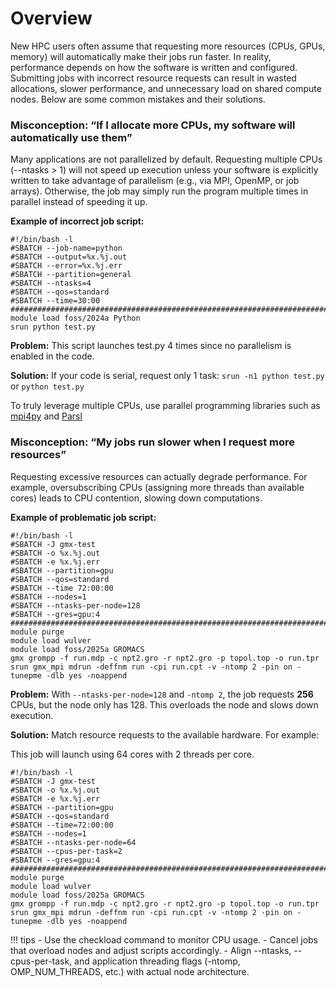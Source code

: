 # Overview

New HPC users often assume that requesting more resources (CPUs, GPUs, memory) will automatically make their jobs run faster. In reality, performance depends on how the software is written and configured. Submitting jobs with incorrect resource requests can result in wasted allocations, slower performance, and unnecessary load on shared compute nodes. Below are some common mistakes and their solutions.

### **Misconception:** “If I allocate more CPUs, my software will automatically use them”

Many applications are not parallelized by default. Requesting multiple CPUs (--ntasks > 1) will not speed up execution unless your software is explicitly written to take advantage of parallelism (e.g., via MPI, OpenMP, or job arrays). Otherwise, the job may simply run the program multiple times in parallel instead of speeding it up.

**Example of incorrect job script:**

```shell
#!/bin/bash -l
#SBATCH --job-name=python
#SBATCH --output=%x.%j.out
#SBATCH --error=%x.%j.err
#SBATCH --partition=general
#SBATCH --ntasks=4
#SBATCH --qos=standard
#SBATCH --time=30:00
#################################################################################
module load foss/2024a Python
srun python test.py
```

**Problem:** This script launches test.py 4 times since no parallelism is enabled in the code.

**Solution:** If your code is serial, request only 1 task: `srun -n1 python test.py` or `python test.py`

To truly leverage multiple CPUs, use parallel programming libraries such as [mpi4py](https://mpi4py.readthedocs.io/en/stable/tutorial.html) and [Parsl](https://parsl.readthedocs.io/en/stable/quickstart.html)
 

### **Misconception:** “My jobs run slower when I request more resources”

Requesting excessive resources can actually degrade performance. For example, oversubscribing CPUs (assigning more threads than available cores) leads to CPU contention, slowing down computations.

**Example of problematic job script:**

```shell
#!/bin/bash -l
#SBATCH -J gmx-test
#SBATCH -o %x.%j.out
#SBATCH -e %x.%j.err
#SBATCH --partition=gpu
#SBATCH --qos=standard
#SBATCH --time 72:00:00
#SBATCH --nodes=1
#SBATCH --ntasks-per-node=128
#SBATCH --gres=gpu:4
#################################################################################
module purge
module load wulver
module load foss/2025a GROMACS
gmx grompp -f run.mdp -c npt2.gro -r npt2.gro -p topol.top -o run.tpr
srun gmx_mpi mdrun -deffnm run -cpi run.cpt -v -ntomp 2 -pin on -tunepme -dlb yes -noappend
```

**Problem:** With `--ntasks-per-node=128` and `-ntomp 2`, the job requests **256** CPUs, but the node only has 128. This overloads the node and slows down execution.

**Solution:** Match resource requests to the available hardware. For example:

This job will launch using 64 cores with 2 threads per core.

```shell
#!/bin/bash -l
#SBATCH -J gmx-test
#SBATCH -o %x.%j.out
#SBATCH -e %x.%j.err
#SBATCH --partition=gpu
#SBATCH --qos=standard
#SBATCH --time=72:00:00
#SBATCH --nodes=1
#SBATCH --ntasks-per-node=64
#SBATCH --cpus-per-task=2
#SBATCH --gres=gpu:4
#################################################################################
module purge
module load wulver
module load foss/2025a GROMACS
gmx grompp -f run.mdp -c npt2.gro -r npt2.gro -p topol.top -o run.tpr
srun gmx_mpi mdrun -deffnm run -cpi run.cpt -v -ntomp 2 -pin on -tunepme -dlb yes -noappend
```

!!! tips
    - Use the checkload command to monitor CPU usage.
    - Cancel jobs that overload nodes and adjust scripts accordingly.
    - Align --ntasks, --cpus-per-task, and application threading flags (-ntomp, OMP_NUM_THREADS, etc.) with actual node architecture.